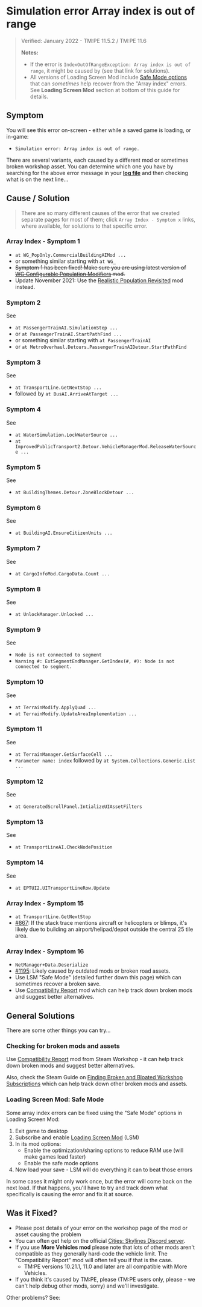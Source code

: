 # Simulation error Array index is out of range

> Verified: January 2022 - TM:PE 11.5.2 / TM:PE 11.6
>
> **Notes:**
> * If the error is `IndexOutOfRangeException: Array index is out of range`, it might be caused
    by [](Broken-Road-Assets.md) (see that link for solutions).
> * All versions of Loading Screen Mod
    include [Safe Mode options](https://steamcommunity.com/workshop/filedetails/discussion/667342976/1626286205707786286/)
    that can _sometimes_ help recover from the "Array index" errors. See **Loading Screen Mod** section at bottom of
    this guide for details.

## Symptom

You will see this error on-screen - either while a saved game is loading, or in-game:

* `Simulation error: Array index is out of range.`

There are several variants, each caused by a different mod or sometimes broken workshop asset. You can determine which
one you have by searching for the above error message in your [**log file**](Share-your-Cities-Skylines-log-file.md) and
then checking what is on the next line...

## Cause / Solution

> There are so many different causes of the error that we created separate pages for most of them;
> click `Array Index - Symptom x` links, where available, for solutions to that specific error.

### Array Index - Symptom 1

* `at WG_PopOnly.CommercialBuildingAIMod ...`
* or something similar starting with `at WG_`
* ~~Symptom 1 has been fixed! Make sure you are using latest version
  of [WG Configurable Population Modifiers](https://steamcommunity.com/sharedfiles/filedetails/?id=652921941) mod.~~
* Update November 2021: Use
  the [Realistic Population Revisited](https://steamcommunity.com/sharedfiles/filedetails/?id=2025147082&searchtext=realistic+population+revived)
  mod instead.

### Symptom 2

See [](Array-Index---Symptom-2.md)

* `at PassengerTrainAI.SimulationStep ...`
* or `at PassengerTrainAI.StartPathFind ...`
* or something similar starting with `at PassengerTrainAI`
* or `at MetroOverhaul.Detours.PassengerTrainAIDetour.StartPathFind`

### Symptom 3

See [](Array-Index---Symptom-3.md)

* `at TransportLine.GetNextStop ...`
* followed by `at BusAI.ArriveAtTarget ...`

### Symptom 4

See [](Array-Index---Symptom-4.md)

* `at WaterSimulation.LockWaterSource ...`
* `at ImprovedPublicTransport2.Detour.VehicleManagerMod.ReleaseWaterSource ...`

### Symptom 5

See [](Array-Index---Symptom-5.md)

* `at BuildingThemes.Detour.ZoneBlockDetour ...`

### Symptom 6

See [](Array-Index---Symptom-6.md)

* `at BuildingAI.EnsureCitizenUnits ...`

### Symptom 7

See [](Array-Index---Symptom-7.md)

* `at CargoInfoMod.CargoData.Count ...`

### Symptom 8

See [](Array-Index---Symptom-8.md)

* `at UnlockManager.Unlocked ...`

### Symptom 9

See [](Array-Index---Symptom-9.md)

* `Node is not connected to segment`
* `Warning #: ExtSegmentEndManager.GetIndex(#, #): Node is not connected to segment.`

### Symptom 10

See [](Array-Index---Symptom-10.md)

* `at TerrainModify.ApplyQuad ...`
* `at TerrainModify.UpdateAreaImplementation ...`

### Symptom 11

See [](Array-Index---Symptom-11.md)

* `at TerrainManager.GetSurfaceCell ...`
* `Parameter name: index` followed by `at System.Collections.Generic.List ...`

### Symptom 12

See [](Array-Index---Symptom-12.md)

* `at GeneratedScrollPanel.IntializeUIAssetFilters`

### Symptom 13

See [](Array-Index---Symptom-13.md)

* `at TransportLineAI.CheckNodePosition`

### Symptom 14

See [](Array-Index---Symptom-14.md)

* `at EPTUI2.UITransportLineRow.Update`

### Array Index - Symptom 15

* `at TransportLine.GetNextStop`
* [#867](https://github.com/CitiesSkylinesMods/TMPE/issues/867): If the stack trace mentions aircraft or helicopters or
  blimps, it's likely due to building an airport/helipad/depot outside the central 25 tile area.

### Array Index - Symptom 16

* `NetManager+Data.Deserialize`
* [#1195](https://github.com/CitiesSkylinesMods/TMPE/issues/1195): Likely caused by outdated mods or broken road assets.
* Use LSM "Safe Mode" (detailed further down this page) which can sometimes recover a broken save.
* Use [Compatibility Report](https://steamcommunity.com/sharedfiles/filedetails/?id=2633433869) mod which can help track
  down broken mods and suggest better alternatives.

## General Solutions

There are some other things you can try...

### Checking for broken mods and assets

Use [Compatibility Report](https://steamcommunity.com/sharedfiles/filedetails/?id=2633433869) mod from Steam Workshop -
it can help track down broken mods and suggest better alternatives.

Also, check the Steam Guide
on [Finding Broken and Bloated Workshop Subscriptions](https://steamcommunity.com/sharedfiles/filedetails/?id=1846793796)
which can help track down other broken mods and assets.

### Loading Screen Mod: Safe Mode

Some array index errors can be fixed using the "Safe Mode" options in Loading Screen Mod:

1. Exit game to desktop
2. Subscribe and enable [Loading Screen Mod](https://steamcommunity.com/sharedfiles/filedetails/?id=667342976) (LSM)
3. In its mod options:
    * Enable the optimization/sharing options to reduce RAM use (will make games load faster)
    * Enable the safe mode options
4. Now load your save - LSM will do everything it can to beat those errors

In some cases it might only work once, but the error will come back on the next load. If that happens, you'll have to
try and track down what specifically is causing the error and fix it at source.

## Was it Fixed?

* Please post details of your error on the workshop page of the mod or asset causing the problem
* You can often get help on the
  official [Cities: Skylines Discord server](https://discordapp.com/channels/263634513861541888/513313798875119657).
* If you use **More Vehicles mod** please note that lots of other mods aren't compatible as they generally hard-code the
  vehicle limit. The "Compatibility Report" mod will often tell you if that is the case.
    * TM:PE versions 10.21.1, 11.0 and later are all compatible with More Vehicles.
* If you think it's caused by TM:PE, please [](Report-a-Bug.md) (TM:PE users only, please - we can't help debug other
  mods, sorry) and we'll investigate.

Other problems? See: [](Troubleshooting.md)